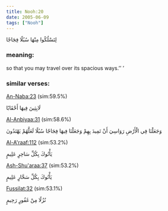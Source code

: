 ```yaml
---
title: Nooh:20
date: 2005-06-09
tags: ["Nooh"]
---
```

لِتَسْلُكُوا مِنْهَا سُبُلًا فِجَاجًا
### meaning: 
so that you may travel over its spacious ways.’’ ’
### similar verses: 

[An-Naba:23](/78/23) (sim:59.5%)

لَابِثِينَ فِيهَا أَحْقَابًا

[Al-Anbiyaa:31](/21/31) (sim:58.6%)

وَجَعَلْنَا فِي الْأَرْضِ رَوَاسِيَ أَنْ تَمِيدَ بِهِمْ وَجَعَلْنَا فِيهَا فِجَاجًا سُبُلًا لَعَلَّهُمْ يَهْتَدُونَ

[Al-A'raaf:112](/7/112) (sim:53.2%)

يَأْتُوكَ بِكُلِّ سَاحِرٍ عَلِيمٍ

[Ash-Shu'araa:37](/26/37) (sim:53.2%)

يَأْتُوكَ بِكُلِّ سَحَّارٍ عَلِيمٍ

[Fussilat:32](/41/32) (sim:53.1%)

نُزُلًا مِنْ غَفُورٍ رَحِيمٍ
